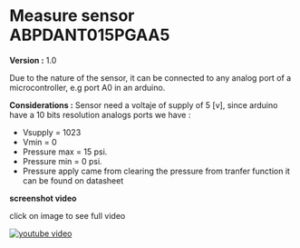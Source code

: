 # Measure sensor ABPDANT015PGAA5 
**Version :** 1.0

Due to the nature of the sensor, it can be connected to any analog port of a microcontroller, e.g port A0 in an arduino.

**Considerations :** Sensor need a voltaje of supply of 5 [v], since arduino have a 10 bits resolution analogs
ports we have :

* Vsupply = 1023 
* Vmin = 0
* Pressure max = 15 psi.
* Pressure min = 0 psi.
* Pressure apply came from clearing the pressure from tranfer function it can be found on datasheet 

**screenshot video**

click on image to see full video 

[![youtube video](http://img.youtube.com/vi/qhDQycUfAsg/0.jpg)](http://www.youtube.com/watch?v=qhDQycUfAsg)






